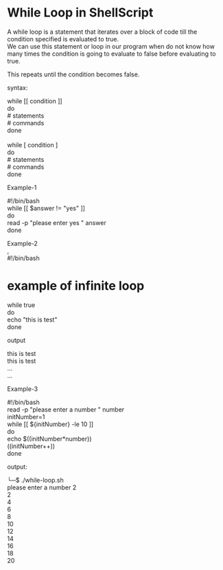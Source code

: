 <h1> While Loop in ShellScript</h1>


<p>

A while loop is a statement that iterates over a block of code till the condition specified is evaluated to true.<br> We can use this statement or loop in our program when do not know how many times the condition is going to evaluate to false before evaluating to true.<br>

This repeats until the condition becomes false.<br>


syntax:<br>

while [[ condition ]]<br>
do<br>
    # statements<br>
    # commands<br>
done<br>
<br>
while [ condition ]<br>
do<br>
    # statements<br>
    # commands<br>
done<br>


Example-1<br>

#!/bin/bash<br>
while [[ $answer != "yes" ]]<br>
do<br>
    read -p "please enter yes " answer<br>
done<br>


Example-2<br>
,<br>
#!/bin/bash<br>
# example of infinite loop<br>
while true<br>
do<br>
    echo "this is test"<br>
done<br>


output<br>

this is test<br>
this is test<br>
...<br>
...<br>

Example-3<br>

#!/bin/bash<br>
read -p "please enter a number " number<br>
initNumber=1<br>
while [[ ${initNumber} -le 10 ]]<br>
do<br>
    echo $((initNumber*number))<br>
    ((initNumber++))<br>
done<br>

output:<br>


└─$ ./while-loop.sh<br>
please enter a number 2<br>
2<br>
4<br>
6<br>
8<br>
10<br>
12<br>
14<br>
16<br>
18<br>
20<br>


</p>
